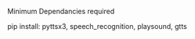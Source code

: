 Minimum Dependancies required

pip install: 
            pyttsx3, 
            speech_recognition, 
            playsound,
            gtts
